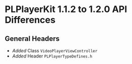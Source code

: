 # PLPlayerKit 1.1.2 to 1.2.0 API Differences

## General Headers

- *Added* Class `VideoPlayerViewController`
- *Added* Header `PLPlayerTypeDefines.h`
